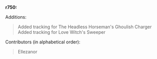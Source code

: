 **r750:**

Additions:
>  Added tracking for The Headless Horseman's Ghoulish Charger
<br> Added tracking for Love Witch's Sweeper

Contributors (in alphabetical order):
> Ellezanor
